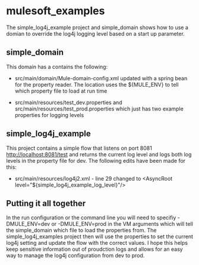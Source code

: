 # mulesoft_examples

The simple_log4j_example project and simple_domain shows how to use a domian to override the log4j logging level based on a 
start up parameter.

## simple_domain
This domain has a contains the following:
* src/main/domain/Mule-domain-config.xml updated with a spring bean for the property reader.  The location uses the ${MULE_ENV} to tell which property file to load at run time
 
 * src/main/resources/test_dev.properties and src/main/resources/test_prod.properties which just has two example properties for logging levels
 
 ## simple_log4j_example
 This project contains a simple flow that listens on port 8081 <a href="http://localhost:8081/test">http://localhost:8081/test</a> and returns the current log level and logs both log levels in the property file for dev.  The following edits have been made for this:
 * src/main/resources/log4j2.xml - line 29 changed to \<AsyncRoot level="${simple_log4j_example_log_level}"/>
 
 ## Putting it all together
In the run configuration or the command line you will need to specifiy -DMULE_ENV=dev or -DMULE_ENV=prod in the VM arguments which will tell the simple_domain which file to load the properties from.  The simple_log4j_examples project then will use the properties to set the current log4j setting and update the flow with the correct values.  I hope this helps keep sensitive information out of proudction logs and allows for an easy way to manage the log4j configuration from dev to prod.
 
 
